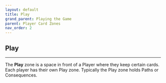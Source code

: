 ```yaml
---
layout: default
title: Play
grand_parent: Playing the Game
parent: Player Card Zones
nav_order: 2
---
```



## Play

---

The **Play** zone is a space in front of a Player where they keep certain cards. Each player has their own Play zone. Typically the Play zone holds Paths or Consequences.